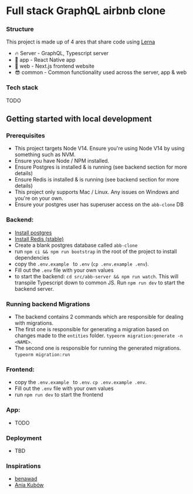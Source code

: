 # Full stack GraphQL airbnb clone 

### Structure 
This project is made up of 4 ares that share code using <a href='https://lerna.js.org/' target="_blank">Lerna</a>

* 🔥 Server - GraphQL, Typescript server 
* 🔨 app - React Native app 
* 🚀 web - Next.js frontend website
* 😎 common - Common functionality used across the server, app & web 


### Tech stack
TODO
## Getting started with local development 
### Prerequisites
* This project targets Node V14. Ensure you're using Node V14 by using something such as NVM. 
* Ensure you have Node / NPM installed.
* Ensure Postgres is installed & is running (see backend section for more details)
* Ensure Redis is installed & is running (see backend section for more details)
* This project only supports Mac / Linux. Any issues on Windows and you're on your own. 
* Ensure your postgres user has superuser access on the `abb-clone` DB


### Backend: 

* [Install postgres](https://www.postgresql.org/download/)
* [Install Redis (stable)](https://redis.io/download)
* Create a blank postgres database called `abb-clone`
* run `npm ci && npm run bootstrap` in the root of the project to install dependencies 
* copy the `.env.example ` to `.env` (`cp .env.example .env`).
* Fill out the `.env` file with your own values
* to start the backend: `cd src/abb-server && npm run watch`. This will transpile Typescript down to common JS. Run `npm run dev` to start the backend server. 
### Running backend Migrations 

* The backend contains 2 commands which are responsible for dealing with migrations. 
* The first one is responsible for generating a migration based on changes made to the `entities` folder. `typeorm migration:generate -n <NAME>`. 
* The second one is responsible for running the generated migrations. `typeorm migration:run`


### Frontend: 
* copy the `.env.example ` to `.env`. `cp .env.example .env`. 
* Fill out the `.env` file with your own values
* run `npm run dev` to start the frontend


### App: 
* TODO

### Deployment 
* TBD


### Inspirations 
* [benawad](https://github.com/benawad)
* [Ania Kubów](https://twitter.com/ania_kubow)
